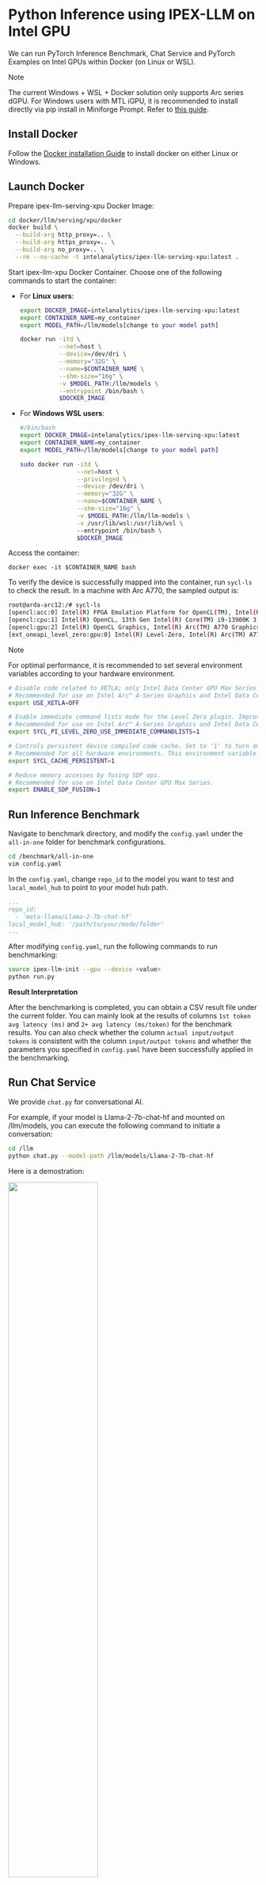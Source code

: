 # Python Inference using IPEX-LLM on Intel GPU

We can run PyTorch Inference Benchmark, Chat Service and PyTorch Examples on Intel GPUs within Docker (on Linux or WSL).

> [!NOTE]
> The current Windows + WSL + Docker solution only supports Arc series dGPU. For Windows users with MTL iGPU, it is recommended to install directly via pip install in Miniforge Prompt. Refer to [this guide](../Quickstart/install_windows_gpu.md).

## Install Docker

Follow the [Docker installation Guide](./docker_windows_gpu.md#install-docker) to install docker on either Linux or Windows.

## Launch Docker

Prepare ipex-llm-serving-xpu Docker Image:
```bash
cd docker/llm/serving/xpu/docker
docker build \
  --build-arg http_proxy=.. \
  --build-arg https_proxy=.. \
  --build-arg no_proxy=.. \
  --rm --no-cache -t intelanalytics/ipex-llm-serving-xpu:latest .
```

Start ipex-llm-xpu Docker Container. Choose one of the following commands to start the container:

- For **Linux users**:

  ```bash
  export DOCKER_IMAGE=intelanalytics/ipex-llm-serving-xpu:latest
  export CONTAINER_NAME=my_container
  export MODEL_PATH=/llm/models[change to your model path]

  docker run -itd \
             --net=host \
             --device=/dev/dri \
             --memory="32G" \
             --name=$CONTAINER_NAME \
             --shm-size="16g" \
             -v $MODEL_PATH:/llm/models \
             --entrypoint /bin/bash \
             $DOCKER_IMAGE
  ```

- For **Windows WSL users**:

  ```bash
  #/bin/bash
  export DOCKER_IMAGE=intelanalytics/ipex-llm-serving-xpu:latest
  export CONTAINER_NAME=my_container
  export MODEL_PATH=/llm/models[change to your model path]

  sudo docker run -itd \
                  --net=host \
                  --privileged \
                  --device /dev/dri \
                  --memory="32G" \
                  --name=$CONTAINER_NAME \
                  --shm-size="16g" \
                  -v $MODEL_PATH:/llm/llm-models \
                  -v /usr/lib/wsl:/usr/lib/wsl \ 
                  --entrypoint /bin/bash \
                  $DOCKER_IMAGE
  ```

Access the container:
```
docker exec -it $CONTAINER_NAME bash
```

To verify the device is successfully mapped into the container, run `sycl-ls` to check the result. In a machine with Arc A770, the sampled output is:

```bash
root@arda-arc12:/# sycl-ls
[opencl:acc:0] Intel(R) FPGA Emulation Platform for OpenCL(TM), Intel(R) FPGA Emulation Device 1.2 [2023.16.7.0.21_160000]
[opencl:cpu:1] Intel(R) OpenCL, 13th Gen Intel(R) Core(TM) i9-13900K 3.0 [2023.16.7.0.21_160000]
[opencl:gpu:2] Intel(R) OpenCL Graphics, Intel(R) Arc(TM) A770 Graphics 3.0 [23.17.26241.33]
[ext_oneapi_level_zero:gpu:0] Intel(R) Level-Zero, Intel(R) Arc(TM) A770 Graphics 1.3 [1.3.26241]
```

> [!NOTE]
> For optimal performance, it is recommended to set several environment variables according to your hardware environment.
> 
> ```bash
> # Disable code related to XETLA; only Intel Data Center GPU Max Series supports XETLA, so non-Max machines should set this to OFF.
> # Recommended for use on Intel Arc™ A-Series Graphics and Intel Data Center GPU Flex Series.
> export USE_XETLA=OFF
> 
> # Enable immediate command lists mode for the Level Zero plugin. Improves performance on Intel Arc™ A-Series Graphics and Intel Data Center GPU Max Series; however, it depends on the Linux Kernel, and some Linux kernels may not necessarily provide acceleration.
> # Recommended for use on Intel Arc™ A-Series Graphics and Intel Data Center GPU Max Series, but it depends on the Linux kernel, Upstream i915 kernel drivers may cause performance regressions.
> export SYCL_PI_LEVEL_ZERO_USE_IMMEDIATE_COMMANDLISTS=1
> 
> # Controls persistent device compiled code cache. Set to '1' to turn on and '0' to turn off.
> # Recommended for all hardware environments. This environment variable is already set by default in Docker images.
> export SYCL_CACHE_PERSISTENT=1
> 
> # Reduce memory accesses by fusing SDP ops.
> # Recommended for use on Intel Data Center GPU Max Series.
> export ENABLE_SDP_FUSION=1
> ```


## Run Inference Benchmark 

Navigate to benchmark directory, and modify the `config.yaml` under the `all-in-one` folder for benchmark configurations.
```bash
cd /benchmark/all-in-one
vim config.yaml
```

In the `config.yaml`, change `repo_id` to the model you want to test and `local_model_hub` to point to your model hub path. 

```yaml
...
repo_id:
  - 'meta-llama/Llama-2-7b-chat-hf'
local_model_hub: '/path/to/your/mode/folder'
...
``` 

After modifying `config.yaml`, run the following commands to run benchmarking:
```bash
source ipex-llm-init --gpu --device <value>
python run.py
```

**Result Interpretation**

After the benchmarking is completed, you can obtain a CSV result file under the current folder. You can mainly look at the results of columns `1st token avg latency (ms)` and `2+ avg latency (ms/token)` for the benchmark results. You can also check whether the column `actual input/output tokens` is consistent with the column `input/output tokens` and whether the parameters you specified in `config.yaml` have been successfully applied in the benchmarking.


## Run Chat Service

We provide `chat.py` for conversational AI. 

For example, if your model is Llama-2-7b-chat-hf and mounted on /llm/models, you can execute the following command to initiate a conversation:
  ```bash
  cd /llm
  python chat.py --model-path /llm/models/Llama-2-7b-chat-hf
  ```

Here is a demostration:

<a align="left"  href="https://llm-assets.readthedocs.io/en/latest/_images/llm-inference-cpu-docker-chatpy-demo.gif">
            <img src="https://llm-assets.readthedocs.io/en/latest/_images/llm-inference-cpu-docker-chatpy-demo.gif" width='60%' /> 

</a><br>

## Run PyTorch Examples

We provide several PyTorch examples that you could apply IPEX-LLM INT4 optimizations on models on Intel GPUs

For example, if your model is Llama-2-7b-chat-hf and mounted on /llm/models, you can navigate to /examples/llama2 directory, excute the following command to run example:

```bash
cd /examples/<model_dir>
python ./generate.py --repo-id-or-model-path /llm/models/Llama-2-7b-chat-hf --prompt PROMPT --n-predict N_PREDICT
```


Arguments info:
- `--repo-id-or-model-path REPO_ID_OR_MODEL_PATH`: argument defining the huggingface repo id for the Llama2 model (e.g. `meta-llama/Llama-2-7b-chat-hf` and `meta-llama/Llama-2-13b-chat-hf`) to be downloaded, or the path to the huggingface checkpoint folder. It is default to be `'meta-llama/Llama-2-7b-chat-hf'`.
- `--prompt PROMPT`: argument defining the prompt to be infered (with integrated prompt format for chat). It is default to be `'What is AI?'`.
- `--n-predict N_PREDICT`: argument defining the max number of tokens to predict. It is default to be `32`.

**Sample Output**
```log
Inference time: xxxx s
-------------------- Prompt --------------------
<s>[INST] <<SYS>>

<</SYS>>

What is AI? [/INST]
-------------------- Output --------------------
[INST] <<SYS>>

<</SYS>>

What is AI? [/INST]  Artificial intelligence (AI) is the broader field of research and development aimed at creating machines that can perform tasks that typically require human intelligence,
```
